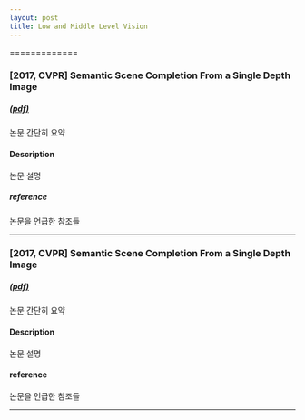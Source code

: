 ```yaml
---
layout: post
title: Low and Middle Level Vision
---
```

=============
### **[2017, CVPR] Semantic Scene Completion From a Single Depth Image** 
##### [(pdf)](https://arxiv.org/abs/1611.08974)
논문 간단히 요약  
 
#### **Description**
논문 설명

##### **reference**
논문을 언급한 참조들

* * *
### **[2017, CVPR] Semantic Scene Completion From a Single Depth Image** 
##### [(pdf)](https://arxiv.org/abs/1611.08974)
논문 간단히 요약

#### **Description**
논문 설명

#### **reference**
논문을 언급한 참조들
* * *
